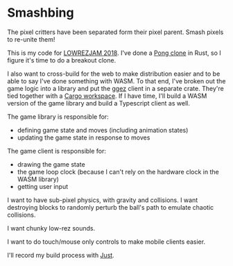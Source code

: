 # Smashbing

The pixel critters have been separated form their pixel parent.
Smash pixels to re-unite them!

This is my code for [LOWREZJAM 2018](https://itch.io/jam/lowrezjam-2018).
I've done a [Pong clone](https://nknight.itch.io/wondrousbingball) in Rust,
so I figure it's time to do a breakout clone.

I also want to cross-build for the web
to make distribution easier
and to be able to say I've done something with WASM.
To that end,
I've broken out the game logic into a library
and put the [ggez](https://github.com/icefoxen/ggez) client in a separate crate.
They're tied together with a [Cargo workspace][cargo-wsp].
If I have time, I'll build a WASM version
of the game library
and build a Typescript client as well.

The game library is responsible for:

- defining game state and moves (including animation states)
- updating the game state in response to moves


The game client is responsible for:

- drawing the game state
- the game loop clock (because I can't rely on the hardware clock in the WASM library)
- getting user input

[cargo-wsp]: https://doc.rust-lang.org/book/second-edition/ch14-03-cargo-workspaces.html


I want to have sub-pixel physics, 
with gravity and collisions.
I want destroying blocks
to randomly perturb the ball's path
to emulate chaotic collisions.

I want chunky low-rez sounds.

I want to do touch/mouse only controls
to make mobile clients easier.

I'll record my build process with [Just](https://github.com/casey/just).

